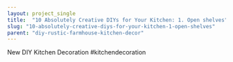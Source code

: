 ```yaml
---
layout: project_single
title:  "10 Absolutely Creative DIYs for Your Kitchen: 1. Open shelves"
slug: "10-absolutely-creative-diys-for-your-kitchen-1-open-shelves"
parent: "diy-rustic-farmhouse-kitchen-decor"
---
```

New DIY Kitchen Decoration #kitchendecoration